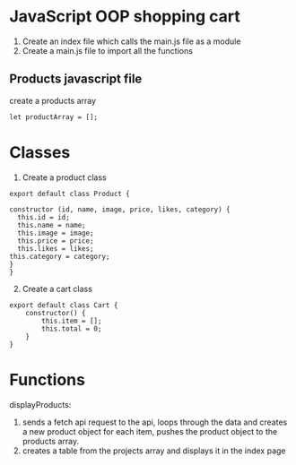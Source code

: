 JavaScript OOP shopping cart
=============================
1. Create an index file which calls the main.js file as a module
2. Create a main.js file to import all the functions

Products javascript file
-------------------------
create a products array

```
let productArray = [];
```

Classes
=======
1. Create a product class

```
export default class Product {

constructor (id, name, image, price, likes, category) {
  this.id = id;
  this.name = name;
  this.image = image;
  this.price = price;
  this.likes = likes;
this.category = category;
}
}
```

2. Create a cart class

```
export default class Cart {
    constructor() {
        this.item = [];
        this.total = 0;
    }
}
```

Functions
============
displayProducts:
1. sends a fetch api request to the api, loops through the data and creates a new product object for each item, pushes the 
product object to the products array.
2. creates a table from the projects array and displays it in the index page
